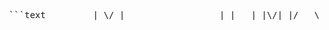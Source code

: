 <pre> ```text __ __ _ | \/ | ___ _ __ ___ __ _| |__ | |\/| |/ _ \| '_ ` _ \ / _` | '_ \ | | | | (_) | | | | | | (_| | | | | |_| |_|\___/|_| |_| |_|\__,_|_| |_| MongoDB BSON Protocol Enumerator - Built for CTFs, Testing & Learning ``` </pre>

